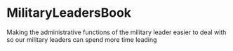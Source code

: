 # MilitaryLeadersBook
Making the administrative functions of the military leader easier to deal with so our military leaders can spend more time leading
